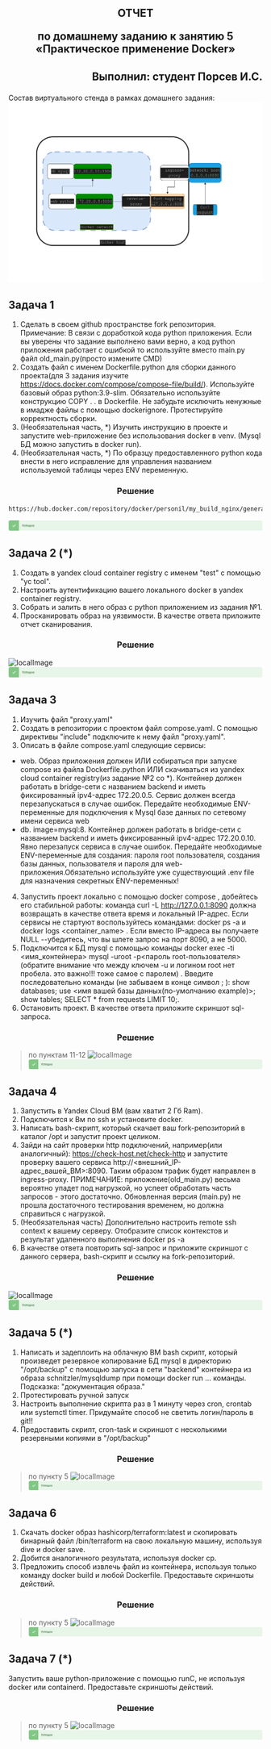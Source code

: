 ## <p style="text-align: center;">ОТЧЕТ</p> <p style="text-align: center;">по домашнему заданию к занятию 5 «Практическое применение Docker»</p>
## <p style="text-align: right;">Выполнил: студент Порсев И.С.</p>

Состав виртуального стенда в рамках домашнего задания: \
![localImage](./diagram.png)


## Задача 1
1. Сделать в своем github пространстве fork репозитория. Примечание: В связи с доработкой кода python приложения. Если вы уверены что задание выполнено вами верно, а код python приложения работает с ошибкой то используйте вместо main.py файл old_main.py(просто измените CMD)
2. Создать файл с именем Dockerfile.python для сборки данного проекта(для 3 задания изучите https://docs.docker.com/compose/compose-file/build/). Используйте базовый образ python:3.9-slim. Обязательно используйте конструкцию COPY . . в Dockerfile. Не забудьте исключить ненужные в имадже файлы с помощью dockerignore. Протестируйте корректность сборки.
3. (Необязательная часть, *) Изучить инструкцию в проекте и запустите web-приложение без использования docker в venv. (Mysql БД можно запустить в docker run).
4. (Необязательная часть, *) По образцу предоставленного python кода внести в него исправление для управления названием используемой таблицы через ENV переменную.


### <div style="text-align: center;">Решение</div>
```html
https://hub.docker.com/repository/docker/personil/my_build_nginx/general
```
![localImage](./Yes.png)

## Задача 2 (*)
1. Создать в yandex cloud container registry с именем "test" с помощью "yc tool".
2. Настроить аутентификацию вашего локального docker в yandex container registry.
3. Собрать и залить в него образ с python приложением из задания №1.
4. Просканировать образ на уязвимости.
В качестве ответа приложите отчет сканирования.

### <div style="text-align: center;">Решение</div>
![localImage](./)
![localImage](./Yes.png)


## Задача 3
1. Изучить файл "proxy.yaml"
2. Создать в репозитории с проектом файл compose.yaml. С помощью директивы "include" подключите к нему файл "proxy.yaml".
3. Описать в файле compose.yaml следующие сервисы:
- web. Образ приложения должен ИЛИ собираться при запуске compose из файла Dockerfile.python ИЛИ скачиваться из yandex cloud container registry(из задание №2 со *). Контейнер должен работать в bridge-сети с названием backend и иметь фиксированный ipv4-адрес 172.20.0.5. Сервис должен всегда перезапускаться в случае ошибок. Передайте необходимые ENV-переменные для подключения к Mysql базе данных по сетевому имени сервиса web
- db. image=mysql:8. Контейнер должен работать в bridge-сети с названием backend и иметь фиксированный ipv4-адрес 172.20.0.10. Явно перезапуск сервиса в случае ошибок. Передайте необходимые ENV-переменные для создания: пароля root пользователя, создания базы данных, пользователя и пароля для web-приложения.Обязательно используйте уже существующий .env file для назначения секретных ENV-переменных!
4. Запустить проект локально с помощью docker compose , добейтесь его стабильной работы: команда curl -L http://127.0.0.1:8090 должна возвращать в качестве ответа время и локальный IP-адрес. Если сервисы не стартуют воспользуйтесь командами: docker ps -a  и docker logs <container_name> . Если вместо IP-адреса вы получаете NULL --убедитесь, что вы шлете запрос на порт 8090, а не 5000.
5. Подключится к БД mysql с помощью команды docker exec -ti <имя_контейнера> mysql -uroot -p<пароль root-пользователя>(обратите внимание что между ключем -u и логином root нет пробела. это важно!!! тоже самое с паролем) . Введите последовательно команды (не забываем в конце символ ; ): show databases; use <имя вашей базы данных(по-умолчанию example)>; show tables; SELECT * from requests LIMIT 10;.
6. Остановить проект. В качестве ответа приложите скриншот sql-запроса.

### <div style="text-align: center;">Решение</div>
>по пунктам 11-12
![localImage](./ )
![localImage](./Yes.png)

## Задача 4

1. Запустить в Yandex Cloud ВМ (вам хватит 2 Гб Ram).
2. Подключится к Вм по ssh и установите docker.
3. Написать bash-скрипт, который скачает ваш fork-репозиторий в каталог /opt и запустит проект целиком.
4. Зайди на сайт проверки http подключений, например(или аналогичный): https://check-host.net/check-http и запустите проверку вашего сервиса http://<внешний_IP-адрес_вашей_ВМ>:8090. Таким образом трафик будет направлен в ingress-proxy. ПРИМЕЧАНИЕ: приложение(old_main.py) весьма вероятно упадет под нагрузкой, но успеет обработать часть запросов - этого достаточно. Обновленная версия (main.py) не прошла достаточного тестирования временем, но должна справиться с нагрузкой.
5. (Необязательная часть) Дополнительно настроить remote ssh context к вашему серверу. Отобразите список контекстов и результат удаленного выполнения docker ps -a
6. В качестве ответа повторить sql-запрос и приложите скриншот с данного сервера, bash-скрипт и ссылку на fork-репозиторий.

### <div style="text-align: center;">Решение</div>
![localImage](./)
![localImage](./Yes.png)

## Задача 5 (*)
1. Написать и задеплоить на облачную ВМ bash скрипт, который произведет резервное копирование БД mysql в директорию "/opt/backup" с помощью запуска в сети "backend" контейнера из образа schnitzler/mysqldump при помощи docker run ... команды. Подсказка: "документация образа."
2. Протестировать ручной запуск
3. Настроить выполнение скрипта раз в 1 минуту через cron, crontab или systemctl timer. Придумайте способ не светить логин/пароль в git!!
4. Предоставить скрипт, cron-task и скриншот с несколькими резервными копиями в "/opt/backup"

### <div style="text-align: center;">Решение</div>
>по пункту 5
![localImage](./)
![localImage](./Yes.png)

## Задача 6 
1. Скачать docker образ hashicorp/terraform:latest и скопировать бинарный файл /bin/terraform на свою локальную машину, используя dive и docker save.  
2. Добится аналогичного результата, используя docker cp.
3. Предложить способ извлечь файл из контейнера, используя только команду docker build и любой Dockerfile.
Предоставьте скриншоты действий.

### <div style="text-align: center;">Решение</div>
>по пункту 5
![localImage](./)
![localImage](./Yes.png)

## Задача 7 (*)
Запустить ваше python-приложение с помощью runC, не используя docker или containerd.
Предоставьте скриншоты действий.

### <div style="text-align: center;">Решение</div>
>по пункту 5
![localImage](./)
![localImage](./Yes.png)